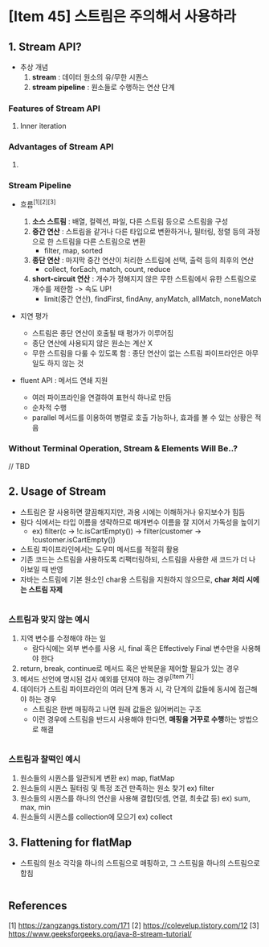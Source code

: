 # [Item 45] 스트림은 주의해서 사용하라
## 1. Stream API?
- 추상 개념
  1. **stream** : 데이터 원소의 유/무한 시퀀스
  2. **stream pipeline** : 원소들로 수행하는 연산 단계

### Features of Stream API
1. Inner iteration

### Advantages of Stream API
1. 

### Stream Pipeline
- 흐름<sup>[1]</sup><sup>[2]</sup><sup>[3]</sup>
  1. **소스 스트림** : 배열, 컬렉션, 파일, 다른 스트림 등으로 스트림을 구성
  2. **중간 연산** : 스트림을 같거나 다른 타입으로 변환하거나, 필터링, 정렬 등의 과정으로 한 스트림을 다른 스트림으로 변환
     - filter, map, sorted
  3. **종단 연산** : 마지막 중간 연산이 처리한 스트림에 선택, 출력 등의 최후의 연산
     - collect, forEach, match, count, reduce
  4. **short-circuit 연산** : 개수가 정해지지 않은 무한 스트림에서 유한 스트림으로 개수를 제한함 -> 속도 UP!
     - limit(중간 연산), findFirst, findAny, anyMatch, allMatch, noneMatch
     
- 지연 평가
  - 스트림은 종단 연산이 호출될 때 평가가 이루어짐
  - 종단 연산에 사용되지 않은 원소는 계산 X
  - 무한 스트림을 다룰 수 있도록 함 : 종단 연산이 없는 스트림 파이프라인은 아무 일도 하지 않는 것

- fluent API : 메서드 연쇄 지원
  - 여러 파이프라인을 연결하여 표현식 하나로 만듬
  - 순차적 수행
  - parallel 메서드를 이용하여 병렬로 호출 가능하나, 효과를 볼 수 있는 상황은 적음

### Without Terminal Operation, Stream & Elements Will Be..?
// TBD

## 2. Usage of Stream
- 스트림은 잘 사용하면 깔끔해지지만, 과용 시에는 이해하거나 유지보수가 힘듬
- 람다 식에서는 타입 이름을 생략하므로 매개변수 이름을 잘 지어서 가독성을 높이기
  - ex) filter(c -> !c.isCartEmpty()) -> filter(customer -> !customer.isCartEmpty())
- 스트림 파이프라인에서는 도우미 메서드를 적절히 활용
- 기존 코드는 스트림을 사용하도록 리팩터링하되, 스트림을 사용한 새 코드가 더 나아보일 때 반영
- 자바는 스트림에 기본 원소인 char용 스트림을 지원하지 않으므로, **char 처리 시에는 스트림 자제**
```java

```

### 스트림과 맞지 않는 예시
1. 지역 변수를 수정해야 하는 일
    - 람다식에는 외부 변수를 사용 시, final 혹은 Effectively Final 변수만을 사용해야 한다
2. return, break, continue로 메서드 혹은 반복문을 제어할 필요가 있는 경우
3. 메서드 선언에 명시된 검사 예외를 던져야 하는 경우<sup>[Item 71]</sup>
4. 데이터가 스트림 파이프라인의 여러 단계 통과 시, 각 단계의 값들에 동시에 접근해야 하는 경우
   - 스트림은 한번 매핑하고 나면 원래 값들은 잃어버리는 구조
   - 이런 경우에 스트림을 반드시 사용해야 한다면, **매핑을 거꾸로 수행**하는 방법으로 해결
```java

```

### 스트림과 찰떡인 예시
1. 원소들의 시퀀스를 일관되게 변환 ex) map, flatMap
2. 원소들의 시퀀스 필터링 및 특정 조건 만족하는 원소 찾기 ex) filter
3. 원소들의 시퀀스를 하나의 연산을 사용해 결합(덧셈, 연결, 최솟값 등) ex) sum, max, min
4. 원소들의 시퀀스를 collection에 모으기 ex) collect

## 3. Flattening for flatMap
- 스트림의 원소 각각을 하나의 스트림으로 매핑하고, 그 스트림을 하나의 스트림으로 합침
```java

```

## References
[1] https://zangzangs.tistory.com/171
[2] https://colevelup.tistory.com/12
[3] https://www.geeksforgeeks.org/java-8-stream-tutorial/